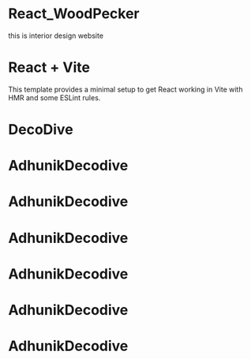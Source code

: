 
# React_WoodPecker
this is interior design website

# React + Vite

This template provides a minimal setup to get React working in Vite with HMR and some ESLint rules.

# DecoDive
# AdhunikDecodive
# AdhunikDecodive
# AdhunikDecodive
# AdhunikDecodive
# AdhunikDecodive
# AdhunikDecodive
